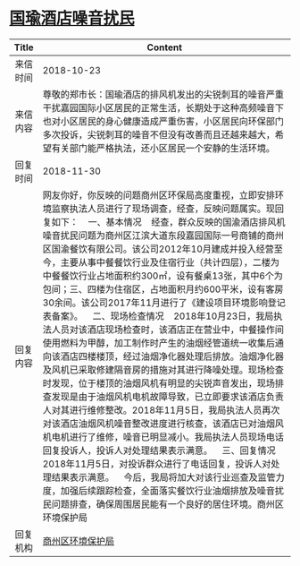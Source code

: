 # <a href="http://www.shangluo.gov.cn/zmhd/ldxxxx.jsp?urltype=leadermail.LeaderMailContentUrl&wbtreeid=1112&leadermailid=4970">国瑜酒店噪音扰民</a>
|Title|Content|
|:---:|---|
|来信时间|2018-10-23|
|来信内容|尊敬的郑市长：国瑜酒店的排风机发出的尖锐刺耳的噪音严重干扰嘉园国际小区居民的正常生活，长期处于这种高频噪音下也对小区居民的身心健康造成严重伤害，小区居民向环保部门多次投诉，尖锐刺耳的噪音不但没有改善而且还越来越大，希望有关部门能严格执法，还小区居民一个安静的生活环境。|
|回复时间|2018-11-30|
|回复内容|网友你好，你反映的问题商州区环保局高度重视，立即安排环境监察执法人员进行了现场调查，经查，反映问题属实。现回复如下：    一、基本情况    经查，群众反映的国渝酒店排风机噪音扰民问题为商州区江滨大道东段嘉园国际一号商铺的商州区国渝餐饮有限公司。该公司2012年10月建成并投入经营至今，主要从事中餐餐饮行业及住宿行业（共计四层），二楼为中餐餐饮行业占地面积约300㎡，设有餐桌13张，其中6个为包间；三、四楼为住宿区，占地面积月约600平米，设有客房30余间。该公司2017年11月进行了《建设项目环境影响登记表备案》。    二、现场检查情况    2018年10月23日，我局执法人员对该酒店现场检查时，该酒店正在营业中，中餐操作间使用燃料为甲醇，加工制作时产生的油烟经管道统一收集后通向该酒店四楼楼顶，经过油烟净化器处理后排放。油烟净化器及风机已采取修建隔音房的措施对其进行降噪处理。现场检查时发现，位于楼顶的油烟风机有明显的尖锐声音发出，现场排查发现是由于油烟风机电机故障导致，已立即要求该酒店负责人对其进行维修整改。2018年11月5日，我局执法人员再次对该酒店油烟风机噪音整改进度进行核查，该酒店已对油烟风机电机进行了维修，噪音已明显减小。我局执法人员现场电话回复投诉人，投诉人对处理结果表示满意。    三、回复情况    2018年11月5日，对投诉群众进行了电话回复，投诉人对处理结果表示满意。    今后，我局将加大对该行业巡查及监管力度，加强后续跟踪检查，全面落实餐饮行业油烟排放及噪音扰民问题排查，确保周围居民能有一个良好的居住环境。商州区环境保护局|
|回复机构|<a href="../../categories/agencies/商州区环境保护局.md">商州区环境保护局</a>|
